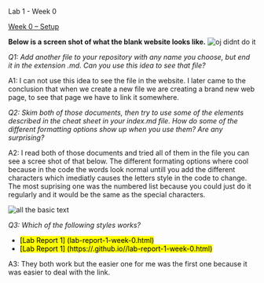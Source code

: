 Lab 1 - Week 0

[Week 0 – Setup](https://ucsd-cse15l-f22.github.io/week/week0/)

**Below is a screen shot of what the blank website looks like.**
![oj didnt do it](https://user-images.githubusercontent.com/66755589/192164130-73501410-0c6f-4eb0-8e0b-0096f5bcfd60.png)


*Q1: Add another file to your repository with any name you choose, but end it in the extension .md. Can you use this idea to see that file?*

A1: I can not use this idea to see the file in the website. I later came to the conclusion that when we create a new file we are creating a brand new web page, to see that page we have to link it somewhere.

*Q2: Skim both of those documents, then try to use some of the elements described in the cheat sheet in your index.md file. How do some of the different formatting options show up when you use them? Are any surprising?*

A2: I read both of those documents and tried all of them in the file you can see a scree shot of that below. The different formating options where cool because in the code the words look normal untill you add the different characters which imediatly causes the letters style in the code to change. The most suprising one was the numbered list because you could just do it regularly and it would be the same as the special characters.


![all the basic text](https://user-images.githubusercontent.com/66755589/192222356-06192ac9-a3e1-43af-92f0-2504b38b3e9f.png)

*Q3: Which of the following styles works?*

* <mark>[Lab Report 1] (lab-report-1-week-0.html)</mark>
* <mark>[Lab Report 1] (https://<your-username>.github.io/<your-lab-reports-repo>/lab-report-1-week-0.html)</mark>

A3: They both work but the easier one for me was the first one because it was easier to deal with the link.
